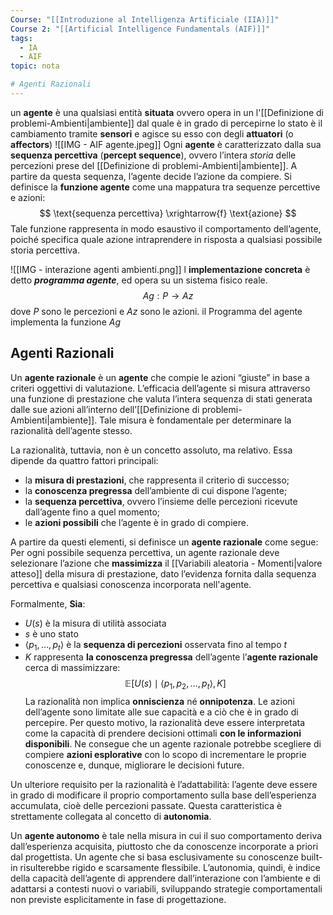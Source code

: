 ```yaml
---
Course: "[[Introduzione al Intelligenza Artificiale (IIA)]]"
Course 2: "[[Artificial Intelligence Fundamentals (AIF)]]"
tags:
  - IA
  - AIF
topic: nota

# Agenti Razionali
---
```

un __agente__ è una qualsiasi entità **situata** ovvero opera in un l'[[Definizione di problemi-Ambienti|ambiente]] dal quale è in grado di percepirne lo stato è il cambiamento tramite **sensori** e agisce su esso con degli **attuatori** (o **affectors**)
![[IMG - AIF agente.jpeg]]
 Ogni **agente** è caratterizzato dalla sua __sequenza percettiva__ (__percept sequence__), ovvero l’intera *storia* delle percezioni prese del [[Definizione di problemi-Ambienti|ambiente]]. A partire da questa sequenza, l’agente decide l’azione da compiere. Si definisce la __funzione agente__ come una mappatura tra sequenze percettive e azioni:$$
\text{sequenza percettiva} \xrightarrow{f} \text{azione}
$$Tale funzione rappresenta in modo esaustivo il comportamento dell’agente, poiché specifica quale azione intraprendere in risposta a qualsiasi possibile storia percettiva. 

![[IMG - interazione agenti ambienti.png]]
l **implementazione concreta** è detto ___programma agente___, ed opera su un sistema fisico reale. 
$$Ag: P \rightarrow Az$$
dove $P$ sono le percezioni e $Az$ sono le azioni. il Programma del agente implementa la funzione $Ag$





## Agenti Razionali 
Un __agente razionale__ è un __agente__ che compie le azioni “giuste” in base a criteri oggettivi di valutazione. L’efficacia dell’agente si misura attraverso una funzione di prestazione che valuta l’intera sequenza di stati generata dalle sue azioni all’interno dell’[[Definizione di problemi-Ambienti|ambiente]]. Tale misura è fondamentale per determinare la razionalità dell’agente stesso.

La razionalità, tuttavia, non è un concetto assoluto, ma relativo. Essa dipende da quattro fattori principali:
- la **misura di prestazioni**, che rappresenta il criterio di successo;
- la **conoscenza pregressa** dell’ambiente di cui dispone l’agente;
- la **sequenza percettiva**, ovvero l’insieme delle percezioni ricevute dall’agente fino a quel momento;
- le **azioni possibili** che l’agente è in grado di compiere.

A partire da questi elementi, si definisce un **agente razionale** come segue: 
Per ogni possibile sequenza percettiva, un agente razionale deve selezionare l’azione che **massimizza** il [[Variabili aleatoria - Momenti|valore atteso]] della misura di prestazione, dato l’evidenza fornita dalla sequenza percettiva e qualsiasi conoscenza incorporata nell'agente.

Formalmente, 
__Sia__: 
- $U(s)$ è la misura di utilità associata
- $s$ è uno stato
- $\langle p_1, \dots, p_t \rangle$ è la __sequenza di percezioni__ osservata fino al tempo $t$  
- $K$ rappresenta __la conoscenza pregressa__ dell’agente 
l’__agente razionale__ cerca di massimizzare:$$
\mathbb{E}\left[ U(s) \mid \langle p_1, p_2, \dots, p_t \rangle, K \right]
$$
La razionalità non implica __onniscienza__ né __onnipotenza__. 
Le azioni dell’agente sono limitate alle sue capacità e a ciò che è in grado di percepire. Per questo motivo, la razionalità deve essere interpretata come la capacità di prendere decisioni ottimali **con le informazioni disponibili**. Ne consegue che un agente razionale potrebbe scegliere di compiere **azioni esplorative** con lo scopo di incrementare le proprie conoscenze e, dunque, migliorare le decisioni future.

Un ulteriore requisito per la razionalità è l’adattabilità: l’agente deve essere in grado di modificare il proprio comportamento sulla base dell’esperienza accumulata, cioè delle percezioni passate. Questa caratteristica è strettamente collegata al concetto di **autonomia**.

Un **agente autonomo** è tale nella misura in cui il suo comportamento deriva dall’esperienza acquisita, piuttosto che da conoscenze incorporate a priori dal progettista. Un agente che si basa esclusivamente su conoscenze built-in risulterebbe rigido e scarsamente flessibile. L’autonomia, quindi, è indice della capacità dell’agente di apprendere dall’interazione con l’ambiente e di adattarsi a contesti nuovi o variabili, sviluppando strategie comportamentali non previste esplicitamente in fase di progettazione.

